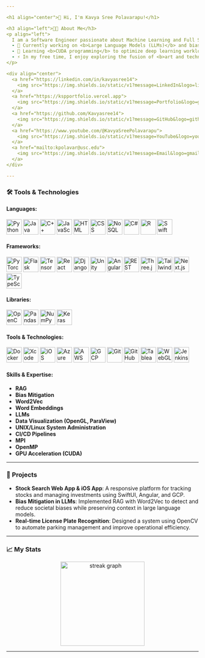 ```yaml
---

<h1 align="center">👋 Hi, I'm Kavya Sree Polavarapu!</h1>

<h3 align="left">👩‍💻 About Me</h3>
<p align="left">
  I am a Software Engineer passionate about Machine Learning and Full Stack Development. I enjoy tackling challenging problems, creating impactful solutions, and constantly expanding my technical expertise.<br><br>
  - 🔭 Currently working on <b>Large Language Models (LLMs)</b> and bias mitigation techniques.<br>
  - 🌱 Learning <b>CUDA programming</b> to optimize deep learning workloads.<br>
  - ⚡ In my free time, I enjoy exploring the fusion of <b>art and technology</b> to think creatively beyond boundaries.
</p>

<div align="center">
  <a href="https://linkedin.com/in/kavyasree14">
    <img src="https://img.shields.io/static/v1?message=LinkedIn&logo=linkedin&label=&color=0077B5&logoColor=white&labelColor=&style=for-the-badge" height="25" alt="LinkedIn" />
  </a>
  <a href="https://kspportfolio.vercel.app">
    <img src="https://img.shields.io/static/v1?message=Portfolio&logo=google-chrome&label=&color=4285F4&logoColor=white&labelColor=&style=for-the-badge" height="25" alt="Portfolio" />
  </a>
  <a href="https://github.com/Kavyasree14">
    <img src="https://img.shields.io/static/v1?message=GitHub&logo=github&label=&color=181717&logoColor=white&labelColor=&style=for-the-badge" height="25" alt="GitHub" />
  </a>
  <a href="https://www.youtube.com/@KavyaSreePolavarapu">
    <img src="https://img.shields.io/static/v1?message=YouTube&logo=youtube&label=&color=FF0000&logoColor=white&labelColor=&style=for-the-badge" height="25" alt="YouTube" />
  </a>
  <a href="mailto:kpolavar@usc.edu">
    <img src="https://img.shields.io/static/v1?message=Email&logo=gmail&label=&color=EA4335&logoColor=white&labelColor=&style=for-the-badge" height="25" alt="Email" />
  </a>
</div>

---
```


<h3 align="left">🛠️ Tools & Technologies</h3>

#### Languages:
<div align="left">
  <img src="https://cdn.jsdelivr.net/gh/devicons/devicon/icons/python/python-original.svg" height="40" alt="Python" />
  <img src="https://cdn.jsdelivr.net/gh/devicons/devicon/icons/java/java-original.svg" height="40" alt="Java" />
  <img src="https://cdn.jsdelivr.net/gh/devicons/devicon/icons/cplusplus/cplusplus-original.svg" height="40" alt="C++" />
  <img src="https://cdn.jsdelivr.net/gh/devicons/devicon/icons/javascript/javascript-original.svg" height="40" alt="JavaScript" />
  <img src="https://cdn.jsdelivr.net/gh/devicons/devicon/icons/html5/html5-original.svg" height="40" alt="HTML" />
  <img src="https://cdn.jsdelivr.net/gh/devicons/devicon/icons/css3/css3-original.svg" height="40" alt="CSS" />
  <img src="https://img.icons8.com/color/48/000000/mongodb.png" height="40" alt="NoSQL" />
  <img src="https://cdn.jsdelivr.net/gh/devicons/devicon/icons/csharp/csharp-original.svg" height="40" alt="C#" />
  <img src="https://cdn.jsdelivr.net/gh/devicons/devicon/icons/r/r-original.svg" height="40" alt="R" />
  <img src="https://cdn.jsdelivr.net/gh/devicons/devicon/icons/swift/swift-original.svg" height="40" alt="Swift" />
</div>

#### Frameworks:
<div align="left">
  <img src="https://cdn.jsdelivr.net/gh/devicons/devicon/icons/pytorch/pytorch-original.svg" height="40" alt="PyTorch" />
  <img src="https://cdn.jsdelivr.net/gh/devicons/devicon/icons/flask/flask-original.svg" height="40" alt="Flask" />
  <img src="https://cdn.jsdelivr.net/gh/devicons/devicon/icons/tensorflow/tensorflow-original.svg" height="40" alt="TensorFlow" />
  <img src="https://cdn.jsdelivr.net/gh/devicons/devicon/icons/react/react-original.svg" height="40" alt="React" />
  <img src="https://cdn.jsdelivr.net/gh/devicons/devicon/icons/django/django-plain.svg" height="40" alt="Django" />
  <img src="https://cdn.jsdelivr.net/gh/devicons/devicon/icons/unity/unity-original.svg" height="40" alt="Unity" />
  <img src="https://cdn.jsdelivr.net/gh/devicons/devicon/icons/angularjs/angularjs-original.svg" height="40" alt="Angular" />
  <img src="https://img.icons8.com/ios/50/000000/api.png" height="40" alt="REST API" />
  <img src="https://cdn.jsdelivr.net/gh/devicons/devicon/icons/threejs/threejs-original.svg" height="40" alt="Three.js" />
  <img src="https://img.icons8.com/color/48/000000/tailwindcss.png" height="40" alt="Tailwind" />
  <img src="https://cdn.jsdelivr.net/gh/devicons/devicon/icons/nextjs/nextjs-original-wordmark.svg" height="40" alt="Next.js" />
  <img src="https://cdn.jsdelivr.net/gh/devicons/devicon/icons/typescript/typescript-original.svg" height="40" alt="TypeScript" />
</div>

#### Libraries:
<div align="left">
  <img src="https://img.icons8.com/color/48/000000/opencv.png" height="40" alt="OpenCV" />
  <img src="https://cdn.jsdelivr.net/gh/devicons/devicon/icons/pandas/pandas-original.svg" height="40" alt="Pandas" />
  <img src="https://cdn.jsdelivr.net/gh/devicons/devicon/icons/numpy/numpy-original.svg" height="40" alt="NumPy" />
  <img src="https://upload.wikimedia.org/wikipedia/commons/a/ae/Keras_logo.svg" height="40" alt="Keras" />
</div>

#### Tools & Technologies:
<div align="left">
  <img src="https://cdn.jsdelivr.net/gh/devicons/devicon/icons/docker/docker-plain-wordmark.svg" height="40" alt="Docker" />
  <img src="https://cdn.jsdelivr.net/gh/devicons/devicon/icons/xcode/xcode-original.svg" height="40" alt="Xcode" />
  <img src="https://img.icons8.com/ios-filled/50/000000/ios-logo.png" height="40" alt="iOS" />
  <img src="https://cdn.jsdelivr.net/gh/devicons/devicon/icons/azure/azure-original.svg" height="40" alt="Azure" />
  <img src="https://img.icons8.com/color/48/000000/amazon-web-services.png" height="40" alt="AWS" />
  <img src="https://img.icons8.com/color/48/000000/google-cloud.png" height="40" alt="GCP" />
  <img src="https://cdn.jsdelivr.net/gh/devicons/devicon/icons/git/git-original.svg" height="40" alt="Git" />
  <img src="https://cdn.jsdelivr.net/gh/devicons/devicon/icons/github/github-original.svg" height="40" alt="GitHub" />
  <img src="https://img.icons8.com/color/48/000000/tableau-software.png" height="40" alt="Tableau" />
  <img src="https://img.icons8.com/external-tal-revivo-shadow-tal-revivo/48/000000/external-webgl-a-cross-platform-compatibility-standard-for-3d-graphics-logo-shadow-tal-revivo.png" height="40" alt="WebGL" />
  <img src="https://cdn.jsdelivr.net/gh/devicons/devicon/icons/jenkins/jenkins-original.svg" height="40" alt="Jenkins" />
</div>

#### Skills & Expertise:
- **RAG**
- **Bias Mitigation**
- **Word2Vec**
- **Word Embeddings**
- **LLMs**
- **Data Visualization (OpenGL, ParaView)**
- **UNIX/Linux System Administration**
- **CI/CD Pipelines**
- **MPI**
- **OpenMP**
- **GPU Acceleration (CUDA)**

---

<h3 align="left">🌟 Projects</h3>
<ul>
  <li>
    <strong>Stock Search Web App & iOS App</strong>: A responsive platform for tracking stocks and managing investments using SwiftUI, Angular, and GCP.
  </li>
  <li>
    <strong>Bias Mitigation in LLMs</strong>: Implemented RAG with Word2Vec to detect and reduce societal biases while preserving context in large language models.
  </li>
  <li>
    <strong>Real-time License Plate Recognition</strong>: Designed a system using OpenCV to automate parking management and improve operational efficiency.
  </li>
</ul>

---

<h3 align="left">📈 My Stats</h3>
<div align="center">
  <img src="https://streak-stats.demolab.com?user=Kavyasree14&locale=en&mode=daily&theme=dark&hide_border=false&border_radius=5&order=3" height="220" alt="streak graph" />
</div>

---
